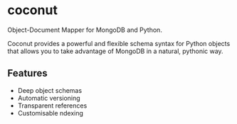 coconut
=======

Object-Document Mapper for MongoDB and Python. 

Coconut provides a powerful and flexible schema syntax for Python objects that allows you to take advantage of MongoDB in a natural, pythonic way. 

Features
--------

- Deep object schemas
- Automatic versioning
- Transparent references
- Customisable ndexing

